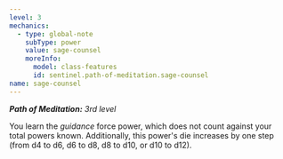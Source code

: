 ```yaml
---
level: 3
mechanics:
  - type: global-note
    subType: power
    value: sage-counsel
    moreInfo:
      model: class-features
      id: sentinel.path-of-meditation.sage-counsel
name: sage-counsel
---
```

_**Path of Meditation:** 3rd level_
You learn the *guidance* force power, which does not count against your total powers known. Additionally, this power's die increases by one step (from d4 to d6, d6 to d8, d8 to d10, or d10 to d12).